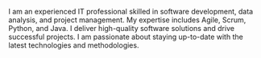 I am an experienced IT professional skilled in software development, data analysis, and project management. My expertise includes Agile, Scrum, Python, and Java. I deliver high-quality software solutions and drive successful projects. I am passionate about staying up-to-date with the latest technologies and methodologies.
